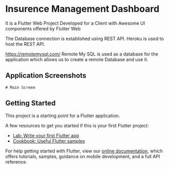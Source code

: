 # Insurence Management Dashboard
It is a Flutter Web Project
Developed for a Client with Awesome UI components offered by Flutter Web

The Database connection is established using REST API. 
Heroku is used to host the REST API.

https://remotemysql.com/ 
Remote My SQL is used as a database for the application which allows us to create a remote Database and use it.


## Application Screenshots

	# Main Screen
	



## Getting Started

This project is a starting point for a Flutter application.

A few resources to get you started if this is your first Flutter project:

- [Lab: Write your first Flutter app](https://flutter.dev/docs/get-started/codelab)
- [Cookbook: Useful Flutter samples](https://flutter.dev/docs/cookbook)

For help getting started with Flutter, view our
[online documentation](https://flutter.dev/docs), which offers tutorials,
samples, guidance on mobile development, and a full API reference.
